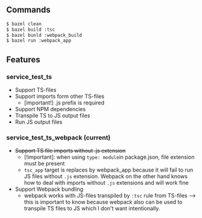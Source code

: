 ## Commands
```sh
$ bazel clean
$ bazel build :tsc
$ bazel bunld :webpack_build
$ bazel run :webpack_app
```

## Features
### service_test_ts
* Support TS-files
* Support imports form other TS-files
    * [important!] .js prefix is required
* Support NPM dependencies
* Transpile TS to JS output files
* Run JS output files

### service_test_ts_webpack (current)
* ~~Support TS file imports without .js extension~~
    * [!important]: when using `type: module`in package.json, file extension must be present
    * `tsc_app` target is replaces by webpack_app because it will fail to run JS files without `.js` extension. Webpack on the other hand knows how to deal with imports without `.js` extensions and will work fine
* Support Webpack bundling
    * webpack works with JS-files transpiled by `:tsc` rule from TS-files —> this is important to know because webpack also can be used to transpile TS files to JS which I don't want intentionally.
